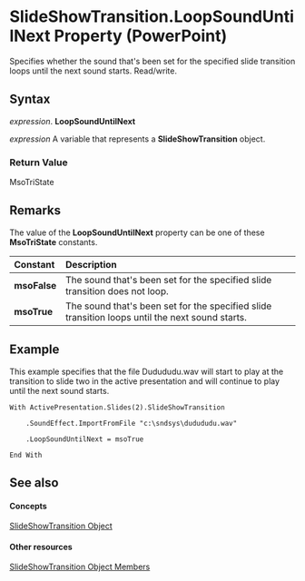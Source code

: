 
# SlideShowTransition.LoopSoundUntilNext Property (PowerPoint)

Specifies whether the sound that's been set for the specified slide transition loops until the next sound starts. Read/write.


## Syntax

 _expression_. **LoopSoundUntilNext**

 _expression_ A variable that represents a **SlideShowTransition** object.


### Return Value

MsoTriState


## Remarks

The value of the  **LoopSoundUntilNext** property can be one of these **MsoTriState** constants.



|**Constant**|**Description**|
|:-----|:-----|
|**msoFalse**|The sound that's been set for the specified slide transition does not loop.|
|**msoTrue**| The sound that's been set for the specified slide transition loops until the next sound starts.|

## Example

This example specifies that the file Dudududu.wav will start to play at the transition to slide two in the active presentation and will continue to play until the next sound starts.


```
With ActivePresentation.Slides(2).SlideShowTransition

    .SoundEffect.ImportFromFile "c:\sndsys\dudududu.wav"

    .LoopSoundUntilNext = msoTrue

End With
```


## See also


#### Concepts


[SlideShowTransition Object](60707d0d-62a8-0366-c22f-c5c5635fd762.md)
#### Other resources


[SlideShowTransition Object Members](38c7de3f-ed1d-c01b-8b64-e60475c9ad2a.md)

